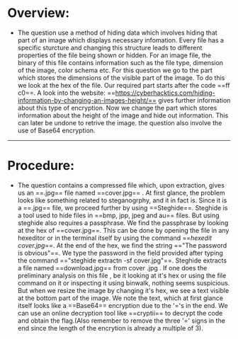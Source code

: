 # Overview:
-  The question use a method of hiding data which involves hiding that part of an image which displays necessary infomation.
Every file has a specific sturcture and changing this structure leads to different properties of the file being shown or hidden. For 
an image file, the binary of this file contains information such as the file type, dimension of the image, color schema etc. For this
question we go to the part which stores the dimensions of the visible part of the image. To do this we look at the hex of the file. 
Our required part starts after the code ==ff c0==. A look into the website:
              ==https://cyberhacktics.com/hiding-information-by-changing-an-images-height/==
gives further information about this type of encryption. Now we change the part which stores information about the height of the
image and hide out information. This can later be undone to retrive the image. the question also involve the use of Base64 encryption.

***

# Procedure:
-  The question contains a compressed file which, upon extraction, gives us an ==.jpg== file named ==cover.jpg== . At first glance, the problem
looks like something related to steganogrphy, and it in fact is. Since it is a ==.jpg== file, we proceed further by using ==Steghide==. 
Steghide is a tool used to hide files in ==bmp, jpp, jpeg and au== files. But using steghide also requires a passphrase. We find the 
passphrase by looking at the hex of ==cover.jpg==. This can be done by opening the file in any hexeditor or in the terminal itself by 
using the command ==*hexedit cover.jpg*==. At the end of the hex, we find the string =="The password is obvious"==. We type the password in
the field provided after typing the command =="steghide extractn -sf cover.jpg"==. Steghide extracts a file named ==download.jpg== from cover
.jpg . If one does the preliminary analysis on this file , be it looking at it's hex or using the file command on it or inspecting it
using binwalk, nothing seems suspicious. But when we resize the image by changing it's hex, we see a text visible at the bottom part
of the image. We note the text, which at first glance itself looks like a ==Base64== encryption due to the '='s in the end. We can use an 
online decryption tool like ==cryptii== to decrypt the code and obtain the flag.(Also remember to remove the three '=' signs in the end 
since the length of the encrytion is already a multiple of 3).
 
